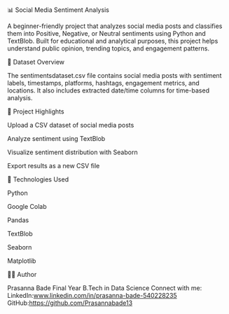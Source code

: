 📊 Social Media Sentiment Analysis


A beginner-friendly project that analyzes social media posts and classifies them into Positive, Negative, or Neutral sentiments using Python and TextBlob. Built for educational and analytical purposes, this project helps understand public opinion, trending topics, and engagement patterns.


📂 Dataset Overview


The sentimentsdataset.csv file contains social media posts with sentiment labels, timestamps, platforms, hashtags, engagement metrics, and locations. It also includes extracted date/time columns for time-based analysis.



📌 Project Highlights

Upload a CSV dataset of social media posts

Analyze sentiment using TextBlob

Visualize sentiment distribution with Seaborn

Export results as a new CSV file



🧰 Technologies Used

Python

Google Colab

Pandas

TextBlob

Seaborn

Matplotlib



🙋‍♂️ Author

Prasanna Bade
Final Year B.Tech in Data Science
Connect with me: LinkedIn:www.linkedin.com/in/prasanna-bade-540228235
                 GitHub:https://github.com/Prasannabade13


